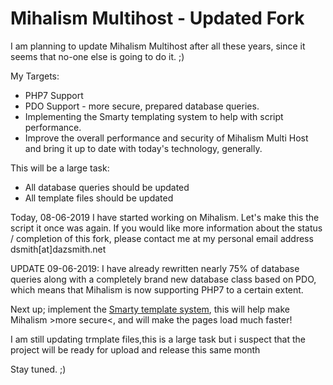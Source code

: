 <h1>Mihalism Multihost - Updated Fork</h1>

I am planning to update Mihalism Multihost after all these years, since it seems that no-one else is going to do it. ;)

My Targets:
<ul>
  <li>PHP7 Support</li>
  <li>PDO Support - more secure, prepared database queries.</li>
  <li>Implementing the Smarty templating system to help with script performance.</li>
  <li>Improve the overall performance and security of Mihalism Multi Host and bring it up to date with today's technology, generally.</li>
</ul>

This will be a large task:
<ul>
  <li>All database queries should be updated</li>
  <li>All template files should be updated</li>
</ul>
  
<p>Today, 08-06-2019 I have started working on Mihalism. Let's make this the script it once was again. If you would like more information about the status / completion of this fork, please contact me at my personal email address dsmith[at]dazsmith.net</p>


<p>UPDATE 09-06-2019: I have already rewritten nearly 75% of database queries along with a completely brand new database class based on PDO, which means that Mihalism is now supporting PHP7 to a certain extent.</p>

<p>Next up; implement the <a href="https://www.smarty.net/">Smarty template system</a>, this will help make Mihalism >more secure<, and will make the pages load much faster!</p>

<p>I am still updating trmplate files,this is a large task but i suspect that the project will be ready for upload and release this same month</p>
<p>Stay tuned. ;)</p>
